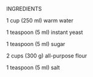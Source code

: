 INGREDIENTS

1 cup (250 ml) warm water

1 teaspoon (5 ml) instant yeast

1 teaspoon (5 ml) sugar

2 cups (300 g) all-purpose flour

1 teaspoon (5 ml) salt